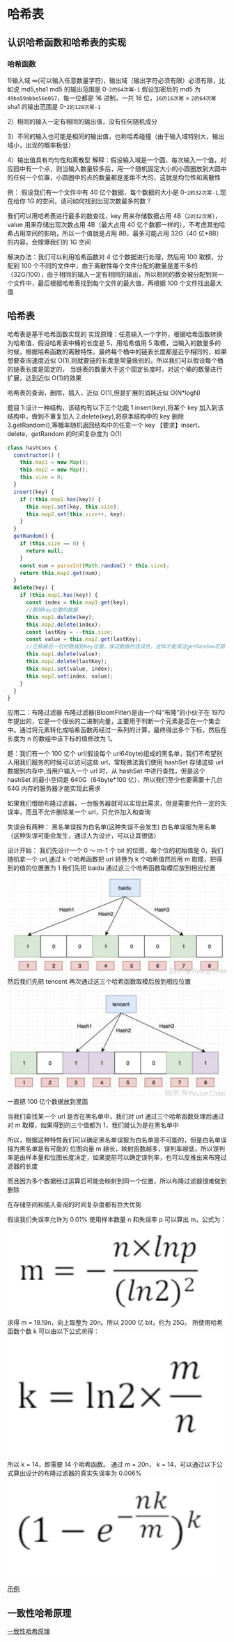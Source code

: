 # 哈希表

## 认识哈希函数和哈希表的实现

### 哈希函数

1)输入域 ∞(可以输入任意数量字符)，输出域（输出字符必须有限）必须有限，比如说 md5,sha1
md5 的输出范围是 0-`2的64次幂-1` 假设加密后的 md5 为`49ba59abbe56e057`，每一位都是 16 进制，一共 16 位，`16的16次幂` = `2的64次幂`
sha1 的输出范围是 0-`2的128次幂-1`

2）相同的输入一定有相同的输出值，没有任何随机成分

3）不同的输入也可能是相同的输出值，也称哈希碰撞（由于输入域特别大，输出域小，出现的概率极低）

4）输出值具有均匀性和离散型
解释：假设输入域是一个圆，每次输入一个值，对应园中有一个点，则当输入数量较多后，用一个随机固定大小的小圆圈放到大圆中的任何一个位置，小圆圈中的点的数量都是差距不大的，这就是均匀性和离散性

例：
假设我们有一个文件中有 40 亿个数据，每个数据的大小是 0-`2的32次幂-1`,现在给你 1G 的空间，请问如何找到出现次数最多的数？

我们可以用哈希表进行最多的数查找，key 用来存储数据占用 4B（`2的32次幂`），value 用来存储出现次数占用 4B（最大占用 40 亿个数都一样的），不考虑其他哈希占用空间的影响，所以一个值就是占用 8B，最多可能占用 32G（40 亿\*8B）的内容，会撑爆我们的 1G 空间

解决办法：我们可以利用哈希函数对 4 亿个数据进行处理，然后用 100 取模，分配到 100 个不同的文件中，由于离散性每个文件分配的数量是差不多的（32G/100），由于相同的输入一定有相同的输出，所以相同的数会被分配到同一个文件中，最后根据哈希表找到每个文件的最大值，再根据 100 个文件找出最大值

## 哈希表

哈希表是基于哈希函数实现的
实现原理：任意输入一个字符，根据哈希函数转换为哈希值，假设哈希表中桶的长度是 5，用哈希值用 5 取模，当输入的数量多的时候，根据哈希函数的离散特性，最终每个桶中的链表长度都是近乎相同的，如果想要查询速度近似 O(1),则就要链的长度是常量级别的，所以我们可以假设每个桶的链表长度是固定的， 当链表的数量大于这个固定长度时，对这个桶的数量进行扩展，达到近似 O(1)的效果

哈希表的查询，删除，插入，近似 O(1),但是扩展的消耗近似 O(N\*logN)

题目 1:设计一种结构，该结构有以下三个功能
1.insert(key),将某个 key 加入到该结构中，做到不重复加入
2.delete(key),将原本结构中的 key 删除
3.getRandom(),等概率随机返回结构中的任意一个 key
【要求】insert，delete，getRandom 的时间复杂度为 O(1)

```js
class hashCons {
  constructor() {
    this.map1 = new Map();
    this.map2 = new Map();
    this.size = 0;
  }
  insert(key) {
    if (!this.map1.has(key)) {
      this.map1.set(key, this.size);
      this.map2.set(this.size++, key);
    }
  }
  getRandom() {
    if (this.size == 0) {
      return null;
    }
    const num = parseInt(Math.random() * this.size);
    return this.map2.get(num);
  }
  delete(key) {
    if (this.map1.has(key)) {
      const index = this.map1.get(key);
      //删除key位置的数据
      this.map1.delete(key);
      this.map2.delete(index);
      const lastKey = --this.size;
      const value = this.map2.get(lastKey);
      //迁移最后一位的数据到key位置，保证数据的连续性，这样才能保证getRandom可用
      this.map1.delete(value);
      this.map2.delete(lastKey);
      this.map1.set(value, index);
      this.map2.set(index, value);
    }
  }
}
```

应用二：布隆过滤器
布隆过滤器(BloomFilter)是由一个叫“布隆”的小伙子在 1970 年提出的，它是一个很长的二进制向量，主要用于判断一个元素是否在一个集合中。通过将元素转化成哈希函数再经过一系列的计算，最终得出多个下标，然后在长度为 n 的数组中该下标的值修改为 1。

题：我们有一个 100 亿个 url(假设每个 url64byte)组成的黑名单，我们不希望别人用我们服务的时候可以访问这些 url，常规做法我们使用 hashSet 存储这些 url 数据到内存中,当用户输入一个 url 时，从 hashSet 中进行查找，但是这个 hashSet 的最小空间是 640G（64byte\*100 亿），所以我们至少也要需要十几台 64G 内存的服务器才能实现此需求

如果我们借助布隆过滤器，一台服务器就可以实现此需求，但是需要允许一定的失误率，而且不允许删除某一个 url，只允许加入和查询

失误会有两种：
黑名单误报为白名单(这种失误不会发生)
白名单误报为黑名单（这种失误可能会发生，通过人为设计，可以让其很低）

设计开始：
我们先设计一个 0 ～ m-1 个 bit 的位图，每个位的初始值是 0，我们随机拿一个 url,通过 k 个哈希函数把 url 转换为 k 个哈希值然后用 m 取模，把得到的值的位置置为 1
我们先把 baidu 通过这三个哈希函数取模后放到相应位置
![image](../../assets/sf/hash/hash1.png)
然后我们先把 tencent 再次通过这三个哈希函数取模后放到相应位置
![image](../../assets/sf/hash/hash2.png)
一直把 100 亿个数据放到里面

当我们查找某一个 url 是否在黑名单中，我们对 url 通过三个哈希函数处理后通过对 m 取模，如果得到的三个值都为 1，我们就认为是在黑名单中

所以，根据这种特性我们可以确定黑名单误报为白名单是不可能的，但是白名单误报为黑名单是有可能的
位图向量 m 越长，映射函数越多，误判率越低，所以误判率是由样本量和位图长度决定，如果提前可以确定误判率，也可以反推出来布隆过滤器的长度

而且因为多个数据经过运算后可能会映射到同一个位置，所以布隆过滤器很难做到删除

在存储空间和插入查询的时间复杂度都有巨大优势

假设我们失误率允许为 0.01%
使用样本数量 n 和失误率 p 可以算出 m，公式为：
![image](../../assets/sf/hash/hash3.png)
求得 m = 19.19n，向上取整为 20n。所以 2000 亿 bit，约为 25G。
所使用哈希函数个数 k 可以由以下公式求得：
![image](../../assets/sf/hash/hash4.png)
所以 k = 14，即需要 14 个哈希函数。
通过 m = 20n， k = 14，可以通过以下公式算出设计的布隆过滤器的真实失误率为 0.006%
![image](../../assets/sf/hash/hash5.png)

[示例](https://blog.csdn.net/gaoyueace/article/details/90410735)


## 一致性哈希原理

[一致性哈希原理](./一致性哈希算法.md)